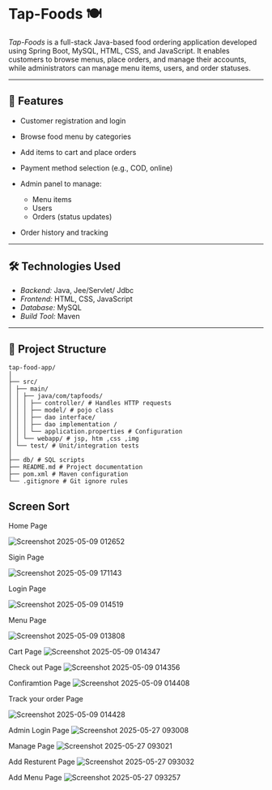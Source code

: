# Tap-Foods 🍽

*Tap-Foods* is a full-stack Java-based food ordering application developed using Spring Boot, MySQL, HTML, CSS, and JavaScript. It enables customers to browse menus, place orders, and manage their accounts, while administrators can manage menu items, users, and order statuses.

---

## 🚀 Features

* Customer registration and login
* Browse food menu by categories
* Add items to cart and place orders
* Payment method selection (e.g., COD, online)
* Admin panel to manage:

  * Menu items
  * Users
  * Orders (status updates)
* Order history and tracking

---

## 🛠 Technologies Used

* *Backend:* Java, Jee/Servlet/ Jdbc
* *Frontend:* HTML, CSS, JavaScript
* *Database:* MySQL
* *Build Tool:* Maven

---

## 📁 Project Structure

```
tap-food-app/
│
├── src/
│ ├── main/
│ │ ├── java/com/tapfoods/
│ │ │ ├── controller/ # Handles HTTP requests
│ │ │ ├── model/ # pojo class 
│ │ │ ├── dao interface/ 
│ │ │ ├── dao implementation / 
│ │ │ └── application.properties # Configuration
│ │ └── webapp/ # jsp, htm ,css ,img 
│ └── test/ # Unit/integration tests
│
├── db/ # SQL scripts
├── README.md # Project documentation
├── pom.xml # Maven configuration
└── .gitignore # Git ignore rules
```

## Screen Sort

Home Page

![Screenshot 2025-05-09 012652](https://github.com/user-attachments/assets/1914ec2f-237d-42b6-85b8-560d9284eec7)

Sigin Page

![Screenshot 2025-05-09 171143](https://github.com/user-attachments/assets/697badc0-c7e3-47e6-a116-9687021a107e)

Login Page

![Screenshot 2025-05-09 014519](https://github.com/user-attachments/assets/5c53f112-0cb9-488c-8223-7d7fa9676deb)

Menu Page

![Screenshot 2025-05-09 013808](https://github.com/user-attachments/assets/a27d1f02-01ee-4c21-8b21-68958b318427)

Cart Page
![Screenshot 2025-05-09 014347](https://github.com/user-attachments/assets/f5b65f98-7373-4fb6-96ca-c6bc39975eb3)

Check out Page
![Screenshot 2025-05-09 014356](https://github.com/user-attachments/assets/fab92716-976d-4d51-b927-ed30eb21341f)


Confiramtion Page
![Screenshot 2025-05-09 014408](https://github.com/user-attachments/assets/d6f11884-eeb4-441b-9fcf-fbec8ee084b0)

Track your order Page

![Screenshot 2025-05-09 014428](https://github.com/user-attachments/assets/a4a3458c-7f08-4771-a4dd-dc633f5fe187)


 
Admin Login Page
![Screenshot 2025-05-27 093008](https://github.com/user-attachments/assets/94a5a03b-1c92-4a58-94cf-6c66876b94b1)

Manage Page 
![Screenshot 2025-05-27 093021](https://github.com/user-attachments/assets/f703b462-a130-466b-a6cb-e6293cdf03d9)

Add Resturent Page 
![Screenshot 2025-05-27 093032](https://github.com/user-attachments/assets/8cdda880-151b-40d0-b859-dd4e5e10158b)

Add Menu Page
![Screenshot 2025-05-27 093257](https://github.com/user-attachments/assets/bb467272-7bd4-42c0-b503-4fec94a398b4)

